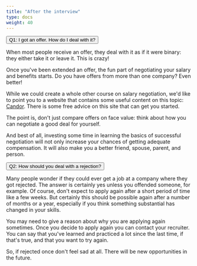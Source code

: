```yaml
---
title: "After the interview"
type: docs
weight: 40
---
```


<div class="accordion" id="accordionExample" class="open">
  <div class="accordion-item">
    <div class="accordion-header" id="headingOne">
      <button class="accordion-button collapsed" type="button" data-bs-toggle="collapse" data-bs-target="#collapseOne" aria-expanded="false" aria-controls="collapseOne">
        Q1: I got an offer. How do I deal with it?
      </button>
    </div>
    <div id="collapseOne" class="accordion-collapse collapse" aria-labelledby="headingOne" data-bs-parent="#accordionExample">
      <div class="accordion-body">
        <p>When most people receive an offer, they deal with it as if it were binary: they either take it or leave it. This is crazy!</p>
        <p>Once you've been extended an offer, the fun part of negotiating your salary and benefits starts. Do you have offers from more than one company? Even better!</p>
        <p>While we could create a whole other course on salary negotiation, we'd like to point you to a website that contains some useful content on this topic: <a href="http://candor.co/" target="_blank">Candor</a>. There is some free advice on this site that can get you started.</p>
        <p>The point is, don't just compare offers on face value: think about how you can negotiate a good deal for yourself.</p>
        <p>And best of all, investing some time in learning the basics of successful negotiation will not only increase your chances of getting adequate compensation. It will also make you a better friend, spouse, parent, and person.</p>
      </div>
    </div>
  </div>

  <div class="accordion-item">
    <div class="accordion-header" id="headingTwo">
      <button class="accordion-button collapsed" type="button" data-bs-toggle="collapse" data-bs-target="#collapseTwo" aria-expanded="false" aria-controls="collapseTwo">
        Q2: How should you deal with a rejection?
      </button>
    </div>
    <div id="collapseTwo" class="accordion-collapse collapse" aria-labelledby="headingTwo" data-bs-parent="#accordionExample">
      <div class="accordion-body">
        <p>Many people wonder if they could ever get a job at a company where they got rejected. The answer is certainly yes unless you offended someone, for example. Of course, don't expect to apply again after a short period of time like a few weeks. But certainly this should be possible again after a number of months or a year, especially if you think something substantial has changed in your skills.</p>
        <p>You may need to give a reason about why you are applying again sometimes. Once you decide to apply again you can contact your recruiter. You can say that you've learned and practiced a lot since the last time, if that's true, and that you want to try again.</p>
        <p>So, if rejected once don't feel sad at all. There will be new opportunities in the future.</p>
      </div>
    </div>
  </div>
</div>
